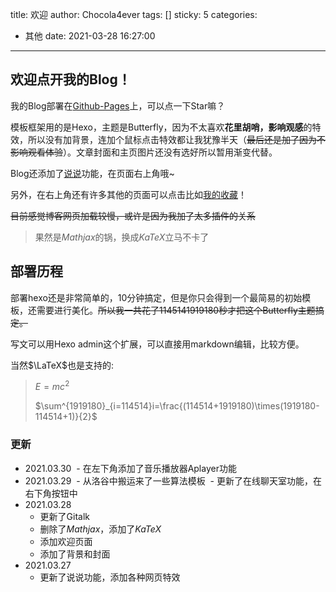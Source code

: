 title: 欢迎
author: Chocola4ever
tags: []
sticky: 5
categories:
  - 其他
date: 2021-03-28 16:27:00
---
## 欢迎点开我的Blog！

我的Blog部署在[Github-Pages](https://github.com/Chocola4ever/chocola4ever.github.io)上，可以点一下Star嘛？

模板框架用的是Hexo，主题是Butterfly，因为不太喜欢**花里胡哨，影响观感**的特效，所以没有加背景，连加个鼠标点击特效都让我犹豫半天（~~最后还是加了因为不影响观看体验~~）。文章封面和主页图片还没有选好所以暂用渐变代替。

Blog还添加了[说说](https://chocola4ever.github.io/artitalk/)功能，在页面右上角哦~

另外，在右上角还有许多其他的页面可以点击比如[我的收藏](https://chocola4ever.github.io/collection/)！

~~目前感觉博客网页加载较慢，或许是因为我加了太多插件的关系~~

> 果然是$Mathjax$的锅，换成$KaTeX$立马不卡了

## 部署历程

部署hexo还是非常简单的，10分钟搞定，但是你只会得到一个最简易的初始模板，还需要进行美化。~~所以我一共花了1145141919180秒才把这个Butterfly主题搞定。~~

写文可以用Hexo admin这个扩展，可以直接用markdown编辑，比较方便。

当然$\LaTeX$也是支持的:

> $E=mc^2$
>
> $\sum^{1919180}_{i=114514}i=\frac{(114514+1919180)\times(1919180-114514+1)}{2}$

### 更新

- 2021.03.30
  - 在左下角添加了音乐播放器Aplayer功能
- 2021.03.29
  - 从洛谷中搬运来了一些算法模板
  - 更新了在线聊天室功能，在右下角按钮中
- 2021.03.28
  - 更新了Gitalk
  - 删除了$Mathjax$，添加了$KaTeX$
  - 添加欢迎页面
  - 添加了背景和封面
- 2021.03.27
  - 更新了说说功能，添加各种网页特效